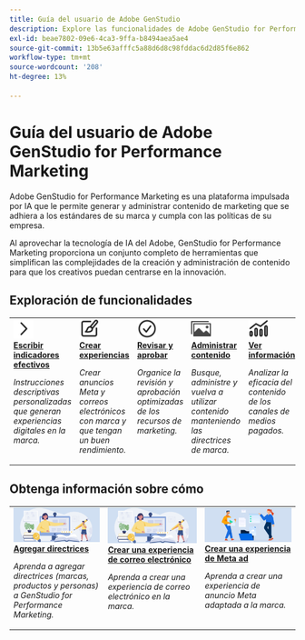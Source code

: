 ```yaml
---
title: Guía del usuario de Adobe GenStudio
description: Explore las funcionalidades de Adobe GenStudio for Performance Marketing. Aprenda rápidamente a crear recursos de la marca, generar variaciones y optimizar experiencias.
exl-id: beae7802-09e6-4ca3-9ffa-b8494aea5ae4
source-git-commit: 13b5e63afffc5a88d6d8c98fddac6d2d85f6e862
workflow-type: tm+mt
source-wordcount: '208'
ht-degree: 13%

---
```


# Guía del usuario de Adobe GenStudio for Performance Marketing

Adobe GenStudio for Performance Marketing es una plataforma impulsada por IA que le permite generar y administrar contenido de marketing que se adhiera a los estándares de su marca y cumpla con las políticas de su empresa.

Al aprovechar la tecnología de IA del Adobe, GenStudio for Performance Marketing proporciona un conjunto completo de herramientas que simplifican las complejidades de la creación y administración de contenido para que los creativos puedan centrarse en la innovación.

## Exploración de funcionalidades

<table style="table-layout:fixed">
<tr style="border: 0;">
   <td valign="top">
      <a href="../user-guide/effective-prompts.md">
      <img alt="Corchete derecho" src="../assets/icons/icon-chevronRight.svg" width="35">
      </a>
      <div>
         <a href="../user-guide/effective-prompts.md">
         <strong>Escribir indicadores efectivos</strong>
         </a>
      </div>
      <p>
         <em>Instrucciones descriptivas personalizadas que generan experiencias digitales en la marca.</em>
      </p>
   </td>
   <td valign="top">
      <a href="../user-guide/create/overview.md">
      <img alt="Pincel" src="../assets/icons/icon-create.svg" width="35">
      </a>
      <div>
         <a href="../user-guide/create/overview.md">
         <strong>Crear experiencias</strong>
         </a>
      </div>
      <p>
         <em>Crear anuncios Meta y correos electrónicos con marca y que tengan un buen rendimiento.</em>
      </p>
   </td>
   <td valign="top">
      <a href="../user-guide/approvals/overview.md">
      <img alt="Marca de verificación" src="../assets/icons/icon-checkmarkCircle.svg" width="35">
      </a>
      <div>
         <a href="../user-guide/approvals/overview.md">
         <strong>Revisar y aprobar</strong>
         </a>
      </div>
      <p>
         <em>Organice la revisión y aprobación optimizadas de los recursos de marketing.</em>
      </p>
   </td>
   <td valign="top">
      <a href="../user-guide/content/overview.md">
      <img alt="Cuadrícula" src="../assets/icons/icon-images.svg" width="35">
      </a>
      <div>
         <a href="../user-guide/content/overview.md">
         <strong>Administrar contenido</strong>
         </a>
      </div>
      <p>
         <em>Busque, administre y vuelva a utilizar contenido manteniendo las directrices de marca.</em>
      </p>
   </td>
   <td valign="top">
      <a href="../user-guide/insights/overview.md">
      <img alt="Gráfico" src="../assets/icons/icon-dataAnalytics.svg" width="35">
      </a>
      <div>
         <a href="../user-guide/insights/overview.md">
         <strong>Ver información</strong>
         </a>
      </div>
      <p>
         <em>Analizar la eficacia del contenido de los canales de medios pagados.</em>
      </p>
   </td>
</tr>
</table>
<div id="recs-overview-body-1"></div>
<div id="recs-overview-body-2"></div>
<div id="recs-overview-body-3"></div>

## Obtenga información sobre cómo

<table style="table-layout:fixed">
<td valign="top">
   <div>
      <a href="/help/user-guide/guidelines/add-guidelines.md">
      <img alt="Adición de directrices" src="../assets/card-create-assets.png">
      <strong>Agregar directrices</strong>
      </a>
   </div>
   <p>
      <em>Aprenda a agregar directrices (marcas, productos y personas) a GenStudio for Performance Marketing.</em>
   </p>
</td>
<td valign="top">
   <div>
      <a href="/help/user-guide/create/create-email-experience.md">
      <img alt="Ideas, libros, lápiz, ordenador" src="../assets/card-create-assets.png">
      <strong>Crear una experiencia de correo electrónico</strong>
      </a>
   </div>
   <p>
      <em>Aprenda a crear una experiencia de correo electrónico en la marca.</em>
   </p>
</td>
<td valign="top">
   <div>
      <a href="/help/user-guide/create/create-meta-ad.md">
      <img alt="Personas que mueven archivos a una carpeta" src="../assets/card-manage-content.png">
      <strong>Crear una experiencia de Meta ad</strong>
      </a>
   </div>
   <p>
      <em>Aprenda a crear una experiencia de anuncio Meta adaptada a la marca.</em>
   </p>
</td>
</table>
